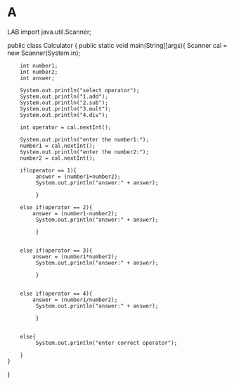 # A
LAB
import java.util.Scanner;

public class Calculator
{
    public static void main(String[]args){
    Scanner cal = new Scanner(System.in);


        int number1;
		int number2;
		int answer;

		System.out.println("select operator");
		System.out.println("1.add");
		System.out.println("2.sub");
		System.out.println("3.mult");
		System.out.println("4.div");

		int operator = cal.nextInt();

		System.out.println("enter the number1:");
		number1 = cal.nextInt();
		System.out.println("enter the number2:");
		number2 = cal.nextInt();

		if(operator == 1){
		     answer = (number1+number2);
			 System.out.println("answer:" + answer);

			 }

		else if(operator == 2){
            answer = (number1-number2);
			 System.out.println("answer:" + answer);

			 }		


		else if(operator == 3){
            answer = (number1*number2);
			 System.out.println("answer:" + answer);

			 }		


		else if(operator == 4){
            answer = (number1/number2);
			 System.out.println("answer:" + answer);

			 }		


		else{
		     System.out.println("enter correct operator");

		}
	}	
}  	
